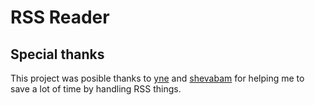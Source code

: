# RSS Reader

## Special thanks

This project was posible thanks to [yne](https://github.com/yne/feed) and [shevabam](https://github.com/shevabam/get-rss-feed-url-extension) for helping me to save a lot of time by handling RSS things.
